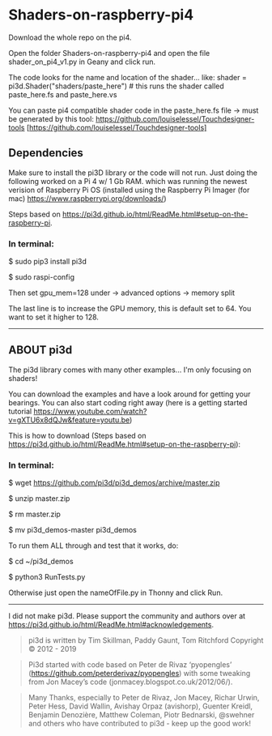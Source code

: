 # Shaders-on-raspberry-pi4

Download the whole repo on the pi4.

Open the folder Shaders-on-raspberry-pi4 and open the file shader_on_pi4_v1.py in Geany and click run.

The code looks for the name and location of the shader... like:
shader = pi3d.Shader("shaders/paste_here")  # this runs the shader called paste_here.fs and paste_here.vs

You can paste pi4 compatible shader code in the paste_here.fs file -> must be generated by this tool:
https://github.com/louiselessel/Touchdesigner-tools [https://github.com/louiselessel/Touchdesigner-tools]


## Dependencies

Make sure to install the pi3D library or the code will not run.
Just doing the following worked on a Pi 4 w/ 1 Gb RAM. which was running the newest verision of Raspberry Pi OS (installed using the Raspberry Pi Imager (for mac) https://www.raspberrypi.org/downloads/)

Steps based on https://pi3d.github.io/html/ReadMe.html#setup-on-the-raspberry-pi.

### In terminal:

$ sudo pip3 install pi3d

$ sudo raspi-config

Then set gpu_mem=128 under -> advanced options -> memory split

The last line is to increase the GPU memory, this is default set to 64.
You want to set it higher to 128.


-------------
## ABOUT pi3d

The pi3d library comes with many other examples... I'm only focusing on shaders!

You can download the examples and have a look around for getting your bearings. 
You can also start coding right away (here is a getting started tutorial https://www.youtube.com/watch?v=gXTU6x8dQJw&feature=youtu.be)

This is how to download (Steps based on https://pi3d.github.io/html/ReadMe.html#setup-on-the-raspberry-pi):

### In terminal:

$ wget https://github.com/pi3d/pi3d_demos/archive/master.zip

$ unzip master.zip

$ rm master.zip

$ mv pi3d_demos-master pi3d_demos



To run them ALL through and test that it works, do:

$ cd ~/pi3d_demos

$ python3 RunTests.py

Otherwise just open the nameOfFile.py in Thonny and click Run.

-------------

I did not make pi3d.
Please support the community and authors over at https://pi3d.github.io/html/ReadMe.html#acknowledgements.

> pi3d is written by Tim Skillman, Paddy Gaunt, Tom Ritchford Copyright © 2012 - 2019

> Pi3d started with code based on Peter de Rivaz ‘pyopengles’ (https://github.com/peterderivaz/pyopengles) with some tweaking from Jon Macey’s code (jonmacey.blogspot.co.uk/2012/06/).

> Many Thanks, especially to Peter de Rivaz, Jon Macey, Richar Urwin, Peter Hess, David Wallin, Avishay Orpaz (avishorp), Guenter Kreidl, Benjamin Denozière, Matthew Coleman, Piotr Bednarski, @swehner and others who have contributed to pi3d - keep up the good work!
